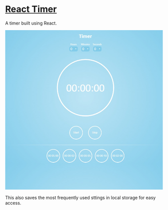 # [React Timer](https://elliotreed.github.io/Timer "React Timer")

A timer built using React.

![React Timer](/src/assets/image/timer_screen_shot.jpg "React Timer")

This also saves the most frequently used sttings in local storage for easy access.
